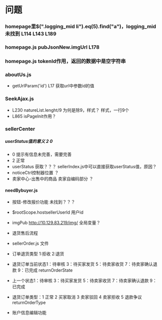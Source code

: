 # 问题
### homepage里$(".logging_mid li").eq(5).find("a")，logging_mid 未找到  L114 L143 L189
### homepage.js pubJsonNew.imgUrl  L178
### homepage.js tokenId作用，返回的数据中是空字符串


### aboutUs.js
* getUrlParam('id')  L17  获取url中参数id的值

### SeekAjax.js
* L230  natureList.lenght/9   为何是除9，样式？ 样式，一行9个
* L865 isPageInit作用？

### sellerCenter
##### userStatus值的意义  2  0 
* 0 提示有信息未完善，需要完善
* 2 正常
* userStatus 获取？？？  sellerIndex.js中可以直接获取userStatus值，原因？
* noticeCtrl控制器位置  ？
* 卖家中心-出售中的商品 卖家自编码部分 ？


#### needBybuyer.js  
* 按钮-修改报价功能   未找到？？？
* $rootScope.hostsellerUserId 用户id
* imgPub http://10.129.83.219/img/  全局变量？
* 退货售后流程
* sellerOrder.js 文件


* 订单退货类型 1:拒收 2:退货
* 退货订单当前状态1：待审核 3：待买家发货 5：待卖家收货 7：待卖家确认退款 9：已完成  returnOrderState
* 上一个状态1：待审核 3：待买家发货 5：待卖家收货 7：待卖家确认退款 9：已完成
* 退货订单类型：1 正常 2 买家取消 3 卖家驳回 4 卖家拒收 5 退款争议 returnOrderType

* 账户信息编辑功能 
